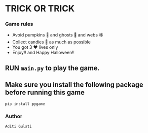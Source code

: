# TRICK OR TRICK

### Game rules
- Avoid pumpkins 🎃 and ghosts 👻 and webs 🕸️ 
- Collect candies 🍬 as much as possible
- You got 3 ❤️ lives only
- Enjoy!! and Happy Halloween!!

## RUN `main.py` to play the game.

## Make sure you install the following package before running this game
```
pip install pygame
```

### Author 
```
Aditi Gulati
```
